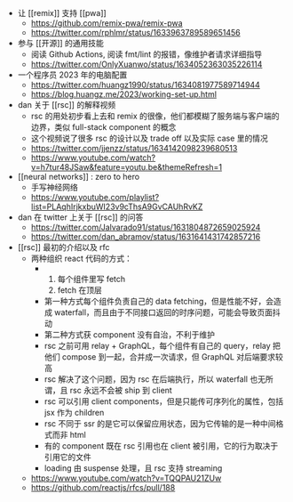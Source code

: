- 让 [[remix]] 支持 [[pwa]]
	- https://github.com/remix-pwa/remix-pwa
	- https://twitter.com/rphlmr/status/1633963789589651456
- 参与 [[开源]] 的通用技能
	- 阅读 Github Actions, 阅读 fmt/lint 的报错，像维护者请求详细指导
	- https://twitter.com/OnlyXuanwo/status/1634052363035226114
- 一个程序员 2023 年的电脑配置
	- https://twitter.com/huangz1990/status/1634081977589714944
	- https://blog.huangz.me/2023/working-set-up.html
- dan 关于 [[rsc]] 的解释视频
	- rsc 的用处初步看上去和 remix 的很像，他们都模糊了服务端与客户端的边界，类似 full-stack component 的概念
	- 这个视频说了很多 rsc 的设计以及 trade off 以及实际 case 里的情况
	- https://twitter.com/jjenzz/status/1634142098239680513
	- https://www.youtube.com/watch?v=h7tur48JSaw&feature=youtu.be&themeRefresh=1
- [[neural networks]] : zero to hero
	- 手写神经网络
	- https://www.youtube.com/playlist?list=PLAqhIrjkxbuWI23v9cThsA9GvCAUhRvKZ
- dan 在 twitter 上关于 [[rsc]] 的问答
	- https://twitter.com/Jalvarado91/status/1631804872659025924
	- https://twitter.com/dan_abramov/status/1631641431742857216
- [[rsc]] 最初的介绍以及 rfc
	- 两种组织 react 代码的方式：
		- 1. 每个组件里写 fetch
		  2. fetch 在顶层
		- 第一种方式每个组件负责自己的 data fetching，但是性能不好，会造成 waterfall，而且由于不同接口返回的时序问题，可能会导致页面抖动
		- 第二种方式获 component 没有自治，不利于维护
		- rsc 之前可用 relay + GraphQL，每个组件有自己的 query，relay 把他们 compose 到一起，合并成一次请求，但 GraphQL 对后端要求较高
		- rsc 解决了这个问题，因为 rsc 在后端执行，所以 waterfall 也无所谓，且 rsc 永远不会被 ship 到 client
		- rsc 可以引用 client components，但是只能传可序列化的属性，包括 jsx 作为 children
		- rsc 不同于 ssr 的是它可以保留应用状态，因为它传输的是一种中间格式而非 html
		- 有的 component 既在 rsc 引用也在 client 被引用，它的行为取决于引用它的文件
		- loading 由 suspense 处理，且 rsc 支持 streaming
	- https://www.youtube.com/watch?v=TQQPAU21ZUw
	- https://github.com/reactjs/rfcs/pull/188